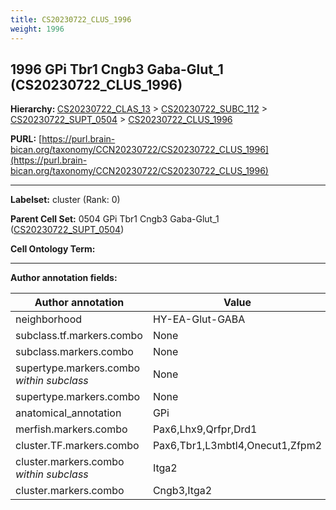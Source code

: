 ```yaml
---
title: CS20230722_CLUS_1996
weight: 1996
---
```

## 1996 GPi Tbr1 Cngb3 Gaba-Glut_1 (CS20230722_CLUS_1996)
<b>Hierarchy: </b>
[CS20230722_CLAS_13](../CS20230722_CLAS_13) >
[CS20230722_SUBC_112](../CS20230722_SUBC_112) >
[CS20230722_SUPT_0504](../CS20230722_SUPT_0504) >
[CS20230722_CLUS_1996](../CS20230722_CLUS_1996)

**PURL:** [https://purl.brain-bican.org/taxonomy/CCN20230722/CS20230722_CLUS_1996](https://purl.brain-bican.org/taxonomy/CCN20230722/CS20230722_CLUS_1996)

---


**Labelset:** cluster (Rank: 0)

**Parent Cell Set:** 0504 GPi Tbr1 Cngb3 Gaba-Glut_1 ([CS20230722_SUPT_0504](../CS20230722_SUPT_0504))



**Cell Ontology Term:** 

[MARKER GENES.]: #


---

[TRANSFERRED ANNOTATIONS.]: #


[AUTHOR ANNOTATION FIELDS.]: #


**Author annotation fields:**

| Author annotation | Value |
|-------------------|-------|
|neighborhood|HY-EA-Glut-GABA|
|subclass.tf.markers.combo|None|
|subclass.markers.combo|None|
|supertype.markers.combo _within subclass_|None|
|supertype.markers.combo|None|
|anatomical_annotation|GPi|
|merfish.markers.combo|Pax6,Lhx9,Qrfpr,Drd1|
|cluster.TF.markers.combo|Pax6,Tbr1,L3mbtl4,Onecut1,Zfpm2|
|cluster.markers.combo _within subclass_|Itga2|
|cluster.markers.combo|Cngb3,Itga2|
